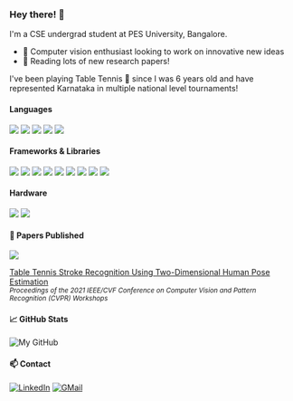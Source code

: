 ### Hey there! 👋

I'm a CSE undergrad student at PES University, Bangalore.

- 🔭 Computer vision enthusiast looking to work on innovative new ideas
- 📖 Reading lots of new research papers!

I've been playing Table Tennis 🏓 since I was 6 years old and have represented Karnataka in multiple national level tournaments!

#### Languages

<img src="https://img.shields.io/badge/Python-3776AB?style=for-the-badge&logo=python&logoColor=white" />
<img src="https://img.shields.io/badge/C-00599C?style=for-the-badge&logo=c&logoColor=white" />
<img src="https://img.shields.io/badge/C%2B%2B-00599C?style=for-the-badge&logo=c%2B%2B&logoColor=white" />
<img src="https://img.shields.io/badge/JavaScript-F7DF1E?style=for-the-badge&logo=javascript&logoColor=black" />
<img src="https://img.shields.io/badge/Kotlin-0095D5?&style=for-the-badge&logo=kotlin&logoColor=white" />

#### Frameworks & Libraries

<img src="https://img.shields.io/badge/PyTorch-EE4C2C?style=for-the-badge&logo=PyTorch&logoColor=white" />
<img src="https://img.shields.io/badge/TensorFlow-FF6F00?style=for-the-badge&logo=TensorFlow&logoColor=white" />
<img src="https://img.shields.io/badge/Keras-D00000?style=for-the-badge&logo=Keras&logoColor=white" />
<img src="https://img.shields.io/badge/Git-F05032?style=for-the-badge&logo=git&logoColor=white" />
<img src="https://img.shields.io/badge/OpenCV-27338e?style=for-the-badge&logo=OpenCV&logoColor=white" />
<img src="https://img.shields.io/badge/numpy%20-%23013243.svg?&style=for-the-badge&logo=numpy&logoColor=white" />
<img src="https://img.shields.io/badge/Pandas-2C2D72?style=for-the-badge&logo=pandas&logoColor=white" />
<img src="https://img.shields.io/badge/React_Native-20232A?style=for-the-badge&logo=react&logoColor=61DAFB" />
<img src="https://img.shields.io/badge/Node.js-339933?style=for-the-badge&logo=nodedotjs&logoColor=white" />

#### Hardware

<img src="https://img.shields.io/badge/RASPBERRY%20PI-C51A4A.svg?&style=for-the-badge&logo=raspberry%20pi&logoColor=white" />
<img src="https://img.shields.io/badge/Arduino_IDE-00979D?style=for-the-badge&logo=arduino&logoColor=white" />

#### 📝 Papers Published

[<img src="https://img.shields.io/badge/Research_Gate-00CCBB.svg?&style=for-the-badge&logo=ResearchGate&logoColor=white" />](https://www.researchgate.net/profile/Kaustubh-Kulkarni-15)

[Table Tennis Stroke Recognition Using Two-Dimensional Human Pose Estimation](https://openaccess.thecvf.com/content/CVPR2021W/CVSports/html/Kulkarni_Table_Tennis_Stroke_Recognition_Using_Two-Dimensional_Human_Pose_Estimation_CVPRW_2021_paper.html) <br>
<sub>*Proceedings of the 2021 IEEE/CVF Conference on Computer Vision and Pattern Recognition (CVPR) Workshops*</sub>

#### 📈  GitHub Stats

![My GitHub](https://github-readme-stats.vercel.app/api?username=KulkarniKaustubh&show_icons=true&hide_border=true&&count_private=true&include_all_commits=true&theme=tokyonight)

#### 📫 Contact

[<img alt="LinkedIn" src="https://img.shields.io/badge/linkedin%20-%230077B5.svg?&style=for-the-badge&logo=linkedin&logoColor=white"/>](https://www.linkedin.com/in/kaustubh-milind-kulkarni)
[<img alt="GMail" src="https://img.shields.io/badge/Gmail-D14836?style=for-the-badge&logo=gmail&logoColor=white" />](https://www.kmkapril15@gmail.com)
<!--
**KulkarniKaustubh/KulkarniKaustubh** is a ✨ _special_ ✨ repository because its `README.md` (this file) appears on your GitHub profile.

Here are some ideas to get you started:

- 🔭 I’m currently working on ...
- 🌱 I’m currently learning ...
- 👯 I’m looking to collaborate on ...
- 🤔 I’m looking for help with ...
- 💬 Ask me about ...
- 📫 How to reach me: ...
- 😄 Pronouns: ...
- ⚡ Fun fact: ...
-->
